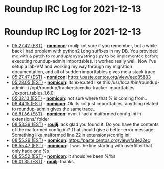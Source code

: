 # Roundup IRC Log for 2021-12-13 #
# Roundup IRC Log for 2021-12-13
* <a href="#05:27.42" id="05:27.42">05:27.42 (EST)</a> - __[nomicon](https://github.com/nomicon)__: rouilj: not sure if you remember, but a while back I had problem with python2 Long suffixes in my DB. You provided me with a patch to roundup/anypy/strings.py to be implemented before executing roundup-admin importtables. It worked really well.  Now I've setup a lab-VM and working my way through my migration documentation, and all of sudden importtables gives me a stack trace
* <a href="#05:27.47" id="05:27.47">05:27.47 (EST)</a> - __[nomicon](https://github.com/nomicon)__: <https://paste.centos.org/view/eec85883>
* <a href="#05:28.05" id="05:28.05">05:28.05 (EST)</a> - __[nomicon](https://github.com/nomicon)__: Its executed like this /usr/local/bin/roundup-admin -i /opt/roundup/trackers/cendio-tracker importtables ./export_tables_1.6.0
* <a href="#05:32.13" id="05:32.13">05:32.13 (EST)</a> - __[nomicon](https://github.com/nomicon)__: not sure where that % is coming from..
* <a href="#08:44.15" id="08:44.15">08:44.15 (EST)</a> - __[nomicon](https://github.com/nomicon)__: Ok its not just importtables, anything related to roundup-admin gives the same trace..
* <a href="#08:51.36" id="08:51.36">08:51.36 (EST)</a> - __[nomicon](https://github.com/nomicon)__: nvm. I had a malformed config.ini in extensions/ folder
* <a href="#08:53.39" id="08:53.39">08:53.39 (EST)</a> - __[rouilj](https://github.com/rouilj)__: ack glad you found it. Do you have the contents of the malformed config.ini? That should give a better error message. Something like malformed line 22 in extensions/config.ini.
* <a href="#08:55.29" id="08:55.29">08:55.29 (EST)</a> - __[nomicon](https://github.com/nomicon)__: <https://paste.centos.org/view/fa8e22ec>
* <a href="#08:55.47" id="08:55.47">08:55.47 (EST)</a> - __[nomicon](https://github.com/nomicon)__: it was the line starting with userfilter that only hade one %s
* <a href="#08:55.52" id="08:55.52">08:55.52 (EST)</a> - __[nomicon](https://github.com/nomicon)__: it should've been %%s
* <a href="#09:01.35" id="09:01.35">09:01.35 (EST)</a> - __[rouilj](https://github.com/rouilj)__: thanks.
